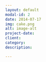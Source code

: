 ```yaml
---
layout: default
modal-id: 2
date: 2014-07-17
img: cake.png
alt: image-alt
project-date: 
client: 
category: 
description: 

---
```

